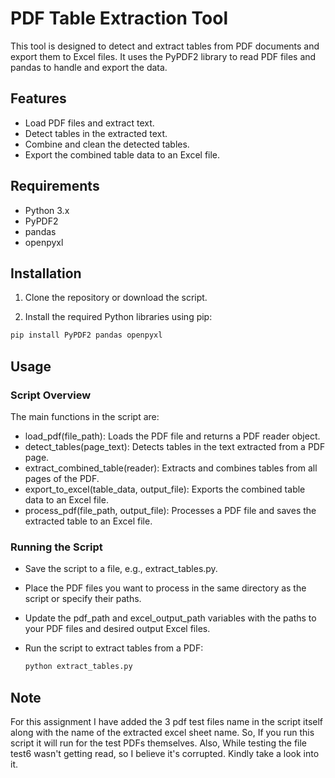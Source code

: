 # PDF Table Extraction Tool

This tool is designed to detect and extract tables from PDF documents and export them to Excel files. It uses the PyPDF2 library to read PDF files and pandas to handle and export the data.

## Features

- Load PDF files and extract text.
- Detect tables in the extracted text.
- Combine and clean the detected tables.
- Export the combined table data to an Excel file.

## Requirements

- Python 3.x
- PyPDF2
- pandas
- openpyxl

## Installation

1. Clone the repository or download the script.

2. Install the required Python libraries using pip:

```bash
pip install PyPDF2 pandas openpyxl
```

## Usage

### Script Overview
The main functions in the script are:

- load_pdf(file_path): Loads the PDF file and returns a PDF reader object.
- detect_tables(page_text): Detects tables in the text extracted from a PDF page.
- extract_combined_table(reader): Extracts and combines tables from all pages of the PDF.
- export_to_excel(table_data, output_file): Exports the combined table data to an Excel file.
- process_pdf(file_path, output_file): Processes a PDF file and saves the extracted table to an Excel file.

### Running the Script
- Save the script to a file, e.g., extract_tables.py.
- Place the PDF files you want to process in the same directory as the script or specify their paths.
- Update the pdf_path and excel_output_path variables with the paths to your PDF files and desired output Excel files.
- Run the script to extract tables from a PDF:

    ```python
    python extract_tables.py
    ```

## Note

For this assignment I have added the 3 pdf test files name in the script itself along with the name of the extracted excel sheet name. So, If you run this script it will run for the test PDFs themselves. Also, While testing the file test6 wasn't getting read, so I believe it's corrupted. Kindly take a look into it.

